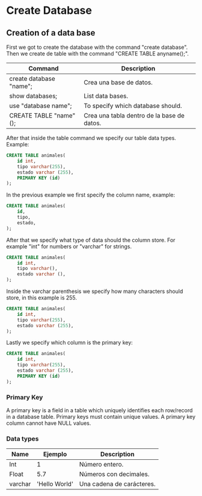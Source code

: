 # Create Database



## Creation of a data base

First we got to create the database with the command "create database". Then we create de table with the command "CREATE TABLE anyname();". 

| Command                 | Description                                |
| ----------------------- | ------------------------------------------ |
| create database "name"; | Crea una base de datos.                    |
| show databases;         | List data bases.                           |
| use "database name";    | To specify which database should.          |
| CREATE TABLE "name" (); | Crea una tabla dentro de la base de datos. |



After that inside the table command we specify our table data types. Example:

```sql
CREATE TABLE animales(
	id int,
	tipo varchar(255),
    estado varchar (255),
    PRIMARY KEY (id)
);
```



In the previous example we first specify the column name, example:

```sql
CREATE TABLE animales(
	id,
	tipo,
    estado,
);
```



After that we specify what type of data should the column store. For example "int" for numbers or "varchar" for strings.

```sql
CREATE TABLE animales(
	id int,
	tipo varchar(),
    estado varchar (),
);
```



Inside the varchar parenthesis we specify how many characters should store, in this example is 255.

```sql
CREATE TABLE animales(
	id int,
	tipo varchar(255),
    estado varchar (255),
);
```



Lastly we specify which column is the primary key:

```sql
CREATE TABLE animales(
	id int,
	tipo varchar(255),
    estado varchar (255),
    PRIMARY KEY (id)
);
```



### Primary Key

A primary key is a field in a table which uniquely identifies each row/record in a database table. Primary keys must contain unique values. A primary key column cannot have NULL values.



### Data types

| Name    | Ejemplo       | Description               |
| ------- | ------------- | ------------------------- |
| Int     | 1             | Número entero.            |
| Float   | 5.7           | Números con decimales.    |
| varchar | 'Hello World' | Una cadena de carácteres. |



